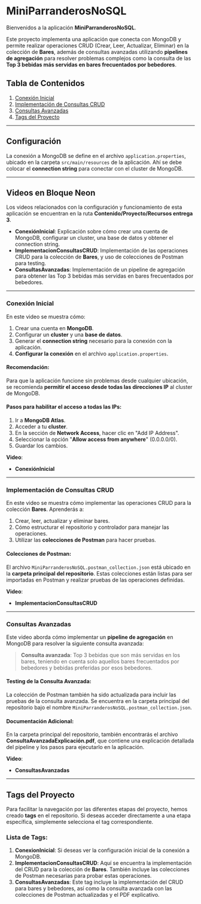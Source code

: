# MiniParranderosNoSQL

Bienvenidos a la aplicación **MiniParranderosNoSQL**.

Este proyecto implementa una aplicación que conecta con MongoDB y permite realizar operaciones CRUD (Crear, Leer, Actualizar, Eliminar) en la colección de **Bares**, además de consultas avanzadas utilizando **pipelines de agregación** para resolver problemas complejos como la consulta de las **Top 3 bebidas más servidas en bares frecuentados por bebedores**.

## Tabla de Contenidos
1. [Conexión Inicial](#conexión-inicial)
2. [Implementación de Consultas CRUD](#implementación-de-consultas-crud)
3. [Consultas Avanzadas](#consultas-avanzadas)
4. [Tags del Proyecto](#tags-del-proyecto)

---

## Configuración

La conexión a MongoDB se define en el archivo `application.properties`, ubicado en la carpeta `src/main/resources` de la aplicación. Ahí se debe colocar el **connection string** para conectar con el cluster de MongoDB.

---

## Videos en Bloque Neon

Los videos relacionados con la configuración y funcionamiento de esta aplicación se encuentran en la ruta **Contenido/Proyecto/Recursos entrega 3**.

- **ConexiónInicial**: Explicación sobre cómo crear una cuenta de MongoDB, configurar un cluster, una base de datos y obtener el connection string.
- **ImplementacionConsultasCRUD**: Implementación de las operaciones CRUD para la colección de **Bares**, y uso de colecciones de Postman para testing.
- **ConsultasAvanzadas**: Implementación de un pipeline de agregación para obtener las Top 3 bebidas más servidas en bares frecuentados por bebedores.

---

### Conexión Inicial

En este video se muestra cómo:
1. Crear una cuenta en **MongoDB**.
2. Configurar un **cluster** y una **base de datos**.
3. Generar el **connection string** necesario para la conexión con la aplicación.
4. **Configurar la conexión** en el archivo `application.properties`.

#### Recomendación:
Para que la aplicación funcione sin problemas desde cualquier ubicación, se recomienda **permitir el acceso desde todas las direcciones IP** al cluster de MongoDB.

#### Pasos para habilitar el acceso a todas las IPs:
1. Ir a **MongoDB Atlas**.
2. Acceder a tu **cluster**.
3. En la sección de **Network Access**, hacer clic en "Add IP Address".
4. Seleccionar la opción "**Allow access from anywhere**" (0.0.0.0/0).
5. Guardar los cambios.

**Video**: 
- **ConexiónInicial**

---

### Implementación de Consultas CRUD

En este video se muestra cómo implementar las operaciones CRUD para la colección **Bares**. Aprenderás a:
1. Crear, leer, actualizar y eliminar bares.
2. Cómo estructurar el repositorio y controlador para manejar las operaciones.
3. Utilizar las **colecciones de Postman** para hacer pruebas.

#### Colecciones de Postman:
El archivo `MiniParranderosNoSQL.postman_collection.json` está ubicado en la **carpeta principal del repositorio**. Estas colecciones están listas para ser importadas en Postman y realizar pruebas de las operaciones definidas.

**Video**: 
- **ImplementacionConsultasCRUD**

---

### Consultas Avanzadas

Este video aborda cómo implementar un **pipeline de agregación** en MongoDB para resolver la siguiente consulta avanzada:

> **Consulta avanzada**: Top 3 bebidas que son más servidas en los bares, teniendo en cuenta solo aquellos bares frecuentados por bebedores y bebidas preferidas por esos bebedores.

#### Testing de la Consulta Avanzada:
La colección de Postman también ha sido actualizada para incluir las pruebas de la consulta avanzada. Se encuentra en la carpeta principal del repositorio bajo el nombre `MiniParranderosNoSQL.postman_collection.json`.

#### Documentación Adicional:
En la carpeta principal del repositorio, también encontrarás el archivo **ConsultaAvanzadaExplicación.pdf**, que contiene una explicación detallada del pipeline y los pasos para ejecutarlo en la aplicación.

**Video**: 
- **ConsultasAvanzadas**

---

## Tags del Proyecto

Para facilitar la navegación por las diferentes etapas del proyecto, hemos creado **tags** en el repositorio. Si deseas acceder directamente a una etapa específica, simplemente selecciona el tag correspondiente.

### Lista de Tags:
1. **ConexionInicial**: Si deseas ver la configuración inicial de la conexión a MongoDB.
2. **ImplementacionConsultasCRUD**: Aquí se encuentra la implementación del CRUD para la colección de **Bares**. También incluye las colecciones de Postman necesarias para probar estas operaciones.
3. **ConsultasAvanzadas**: Este tag incluye la implementación del CRUD para bares y bebedores, así como la consulta avanzada con las colecciones de Postman actualizadas y el PDF explicativo.
